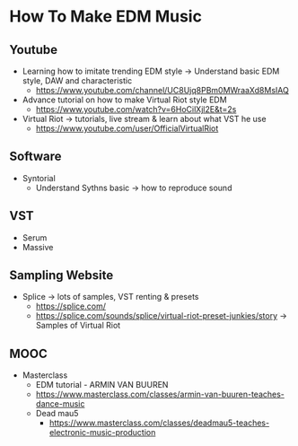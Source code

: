 # How To Make EDM Music

## Youtube
- Learning how to imitate trending EDM style -> Understand basic EDM style, DAW and characteristic
  - https://www.youtube.com/channel/UC8Ujq8PBm0MWraaXd8MsIAQ
- Advance tutorial on how to make Virtual Riot style EDM
  - https://www.youtube.com/watch?v=6HoCilXjl2E&t=2s
- Virtual Riot -> tutorials, live stream & learn about what VST he use
  - https://www.youtube.com/user/OfficialVirtualRiot 


## Software
- Syntorial
  - Understand Sythns basic -> how to reproduce sound 
  
## VST
- Serum
- Massive

## Sampling Website
- Splice -> lots of samples, VST renting & presets
  - https://splice.com/
  - https://splice.com/sounds/splice/virtual-riot-preset-junkies/story -> Samples of Virtual Riot
  
## MOOC
- Masterclass
  - EDM tutorial - ARMIN VAN BUUREN
  - https://www.masterclass.com/classes/armin-van-buuren-teaches-dance-music
  - Dead mau5
    - https://www.masterclass.com/classes/deadmau5-teaches-electronic-music-production
